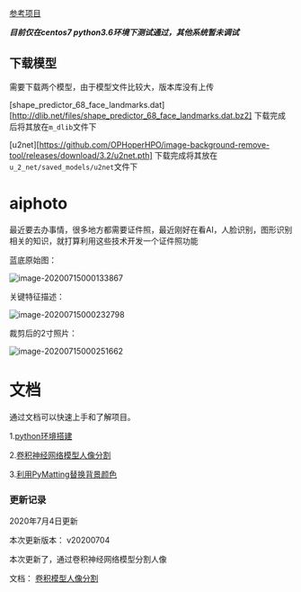 [参考项目](https://github.com/itainf/aiphoto)

***目前仅在centos7 python3.6环境下测试通过，其他系统暂未调试***



## 下载模型

需要下载两个模型，由于模型文件比较大，版本库没有上传

[shape_predictor_68_face_landmarks.dat][http://dlib.net/files/shape_predictor_68_face_landmarks.dat.bz2] 下载完成后将其放在```m_dlib```文件下

[u2net][https://github.com/OPHoperHPO/image-background-remove-tool/releases/download/3.2/u2net.pth] 下载完成将其放在 ```u_2_net/saved_models/u2net```文件下

# aiphoto
最近要去办事情，很多地方都需要证件照，最近刚好在看AI，人脸识别，图形识别相关的知识，就打算利用这些技术开发一个证件照功能

蓝底原始图：

![image-20200715000133867](https://raw.githubusercontent.com/wiki/itainf/aiphoto/裁剪照片.assets/image-20200715000133867.png)

关键特征描述：

![image-20200715000232798](https://raw.githubusercontent.com/wiki/itainf/aiphoto/裁剪照片.assets/image-20200715000232798.png)

裁剪后的2寸照片：

![image-20200715000251662](https://raw.githubusercontent.com/wiki/itainf/aiphoto/裁剪照片.assets/image-20200715000251662.png)


# 文档

通过文档可以快速上手和了解项目。

1.[python环境搭建](https://github.com/itainf/aiphoto/wiki/python%E7%8E%AF%E5%A2%83%E6%90%AD%E5%BB%BA)

2.[卷积神经网络模型人像分割](https://github.com/itainf/aiphoto/wiki/%E5%8D%B7%E7%A7%AF%E6%A8%A1%E5%9E%8B%E4%BA%BA%E5%83%8F%E5%88%86%E5%89%B2)

3.[利用PyMatting替换背景颜色](https://github.com/itainf/aiphoto/wiki/%E5%88%A9%E7%94%A8PyMatting%E7%B2%BE%E7%BB%86%E5%8C%96%E6%8A%A0%E5%9B%BE)


### 更新记录

2020年7月4日更新

本次更新版本： v20200704

本次更新了，通过卷积神经网络模型分割人像

文档： [卷积模型人像分割](https://github.com/itainf/aiphoto/wiki/%E5%8D%B7%E7%A7%AF%E6%A8%A1%E5%9E%8B%E4%BA%BA%E5%83%8F%E5%88%86%E5%89%B2)


